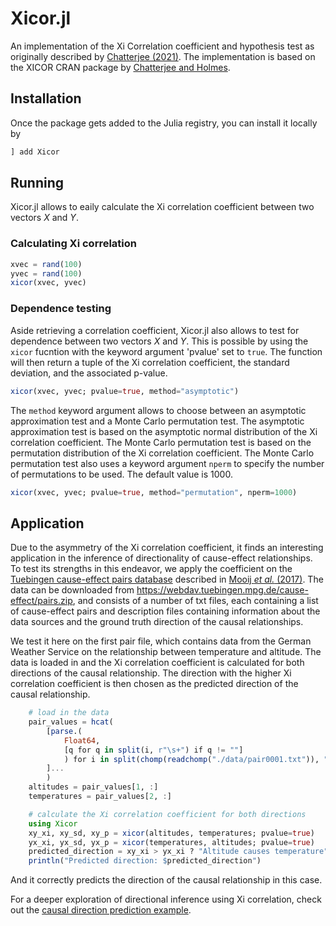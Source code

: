 # Xicor.jl

An implementation of the Xi Correlation coefficient and hypothesis test as originally described by [Chatterjee (2021)](https://doi.org/10.1080/01621459.2020.1758115). The implementation is based on the XICOR CRAN package by [Chatterjee and Holmes](https://cran.r-project.org/web/packages/XICOR/index.html).

## Installation

Once the package gets added to the Julia registry, you can install it locally by

```julia
] add Xicor
```

## Running

Xicor.jl allows to eaily calculate the Xi correlation coefficient between two vectors $X$ and $Y$. 

### Calculating Xi correlation

```julia
xvec = rand(100)
yvec = rand(100)
xicor(xvec, yvec)
```

### Dependence testing
Aside retrieving a correlation coefficient, Xicor.jl also allows to test for dependence between two vectors $X$ and $Y$. This is possible by using the `xicor` fucntion with the keyword argument 'pvalue' set to `true`. The function will then return a tuple of the Xi correlation coefficient, the standard deviation, and the associated p-value.

```julia
xicor(xvec, yvec; pvalue=true, method="asymptotic")
```

The `method` keyword argument allows to choose between an asymptotic approximation test and a Monte Carlo permutation 
test. The asymptotic approximation test is based on the asymptotic normal distribution of the Xi correlation coefficient. The Monte Carlo permutation test is based on the permutation distribution of the Xi correlation coefficient. The Monte Carlo permutation test also uses a keyword argument `nperm` to specify the number of permutations to be used. The default value is 1000.

```julia
xicor(xvec, yvec; pvalue=true, method="permutation", nperm=1000)
```

## Application
Due to the asymmetry of the Xi correlation coefficient, it finds an interesting application in the inference of directionality of cause-effect relationships. To test its strengths in this endeavor, we apply the coefficient on the [Tuebingen cause-effect pairs database](https://webdav.tuebingen.mpg.de/cause-effect/) described in [Mooij _et al._ (2017)](http://jmlr.org/papers/v17/14-518.html). The data can be downloaded from 
https://webdav.tuebingen.mpg.de/cause-effect/pairs.zip, and consists of a
number of txt files, each containing a list of cause-effect pairs and 
description files containing information about the data sources and the 
ground truth direction of the causal relationships.

We test it here on the first pair file, which contains data from the German Weather Service on the relationship between temperature and altitude. The data is loaded in and the Xi correlation coefficient is calculated for both directions of the causal relationship. The direction with the higher Xi correlation coefficient is then chosen as the predicted direction of the causal relationship.

```julia
    # load in the data
    pair_values = hcat(
        [parse.(
            Float64, 
            [q for q in split(i, r"\s+") if q != ""]
            ) for i in split(chomp(readchomp("./data/pair0001.txt")), "\n")
        ]...
        )
    altitudes = pair_values[1, :]
    temperatures = pair_values[2, :]

    # calculate the Xi correlation coefficient for both directions
    using Xicor
    xy_xi, xy_sd, xy_p = xicor(altitudes, temperatures; pvalue=true)
    yx_xi, yx_sd, yx_p = xicor(temperatures, altitudes; pvalue=true)
    predicted_direction = xy_xi > yx_xi ? "Altitude causes temperature" : "Temperature causes altitude"
    println("Predicted direction: $predicted_direction")
```

And it correctly predicts the direction of the causal relationship in this case.

For a deeper exploration of directional inference using Xi correlation, check out the [causal direction prediction example](https://github.com/stefftaelman/Xicor.jl/tree/main/examples/causal_direction_prediction.jl).